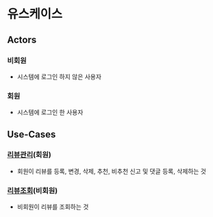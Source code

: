 # 유스케이스

## Actors 
### 비회원
- 시스템에 로그인 하지 않은 사용자

### 회원
- 시스템에 로그인 한 사용자

## Use-Cases
### [리뷰관리](kim-usedReview.md)(회원)
- 회원이 리뷰를 등록, 변경, 삭제, 추천, 비추천 신고 및 
  댓글 등록, 삭제하는 것
 
### [리뷰조회](kim-usedReviewDetail.md)(비회원)
- 비회원이 리뷰를 조회하는 것




